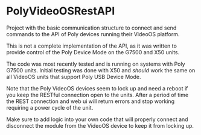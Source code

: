 # PolyVideoOSRestAPI

Project with the basic communication structure to connect and send commands to the API of Poly devices running their VideoOS platform.

This is not a complete implementation of the API, as it was written to provide control of the Poly Device Mode on the G7500 and X50 units.

The code was most recently tested and is running on systems with Poly G7500 units. Initial testing was done with X50 and *should* work the same on all VideoOS units that support Poly USB Device Mode.

Note that the Poly VideoOS devices seem to lock up and need a reboot if you keep the RESTful connection open to the units. After a period of time the REST connection and web ui will return errors and stop working requiring a power cycle of the unit.

Make sure to add logic into your own code that will properly connect and disconnect the module from the VideoOS device to keep it from locking up.
